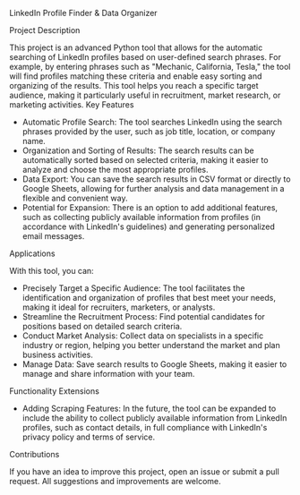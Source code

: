 LinkedIn Profile Finder & Data Organizer

Project Description

This project is an advanced Python tool that allows for the automatic searching of LinkedIn profiles based on user-defined search phrases. For example, by entering phrases such as "Mechanic, California, Tesla," the tool will find profiles matching these criteria and enable easy sorting and organizing of the results. This tool helps you reach a specific target audience, making it particularly useful in recruitment, market research, or marketing activities.
Key Features

- Automatic Profile Search: The tool searches LinkedIn using the search phrases provided by the user, such as job title, location, or company name.
- Organization and Sorting of Results: The search results can be automatically sorted based on selected criteria, making it easier to analyze and choose the most appropriate profiles.
- Data Export: You can save the search results in CSV format or directly to Google Sheets, allowing for further analysis and data management in a flexible and convenient way.
- Potential for Expansion: There is an option to add additional features, such as collecting publicly available information from profiles (in accordance with LinkedIn's guidelines) and generating personalized email messages.

Applications

With this tool, you can:
- Precisely Target a Specific Audience: The tool facilitates the identification and organization of profiles that best meet your needs, making it ideal for recruiters, marketers, or analysts.
- Streamline the Recruitment Process: Find potential candidates for positions based on detailed search criteria.
- Conduct Market Analysis: Collect data on specialists in a specific industry or region, helping you better understand the market and plan business activities.
- Manage Data: Save search results to Google Sheets, making it easier to manage and share information with your team.

Functionality Extensions

- Adding Scraping Features: In the future, the tool can be expanded to include the ability to collect publicly available information from LinkedIn profiles, such as contact details, in full compliance with LinkedIn's privacy policy and terms of service.


Contributions

If you have an idea to improve this project, open an issue or submit a pull request. All suggestions and improvements are welcome.
